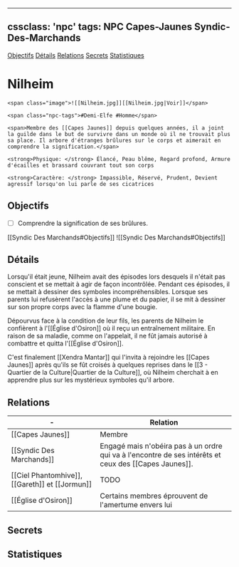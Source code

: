 
---
cssclass: 'npc'
tags: NPC Capes-Jaunes Syndic-Des-Marchands 
---
<span class="nav">[Objectifs](#Objectifs) [Détails](#Détails)  [Relations](#Relations) [Secrets](#Secrets) [Statistiques](#Statistiques)</span>

# Nilheim
```ad-desc
<span class="image">![[Nilheim.jpg]][[Nilheim.jpg|Voir]]</span>

<span class="npc-tags">#Demi-Elfe #Homme</span>

<span>Membre des [[Capes Jaunes]] depuis quelques années, il a joint la guilde dans le but de survivre dans un monde où il ne trouvait plus sa place. Il arbore d'étranges brûlures sur le corps et aimerait en comprendre la signification.</span>

<strong>Physique: </strong> Élancé, Peau blême, Regard profond, Armure d'écailles et brassard couvrant tout son corps

<strong>Caractère: </strong> Impassible, Réservé, Prudent, Devient agressif lorsqu'on lui parle de ses cicatrices

```

## Objectifs
- [ ] Comprendre la signification de ses brûlures.

<span class="tab">[[Syndic Des Marchands#Objectifs]]</span>
<span class="embed-section tab">![[Syndic Des Marchands#Objectifs]]</span>

## Détails
Lorsqu'il était jeune, Nilheim avait des épisodes lors desquels il n'était pas conscient et se mettait à agir de façon incontrôlée. Pendant ces épisodes, il se mettait à dessiner des symboles incompréhensibles. Lorsque ses parents lui refusèrent l'accès à une plume et du papier, il se mit à dessiner sur son propre corps avec la flamme d'une bougie.

Dépourvus face à la condition de leur fils, les parents de Nilheim le confièrent à l'[[Église d'Osiron]] où il reçu un entraînement militaire. En raison de sa maladie, comme on l'appelait, il ne fût jamais autorisé à combattre et quitta l'[[Église d'Osiron]].

C'est finalement [[Xendra Mantar]] qui l'invita à rejoindre les [[Capes Jaunes]] après qu'ils se fût croisés à quelques reprises dans le [[3 - Quartier de la Culture|Quartier de la Culture]], où Nilheim cherchait à en apprendre plus sur les mystérieux symboles qu'il arbore.

## Relations
| -                                              | Relation                                                                                              |
| ---------------------------------------------- | ----------------------------------------------------------------------------------------------------- |
| [[Capes Jaunes]]                               | Membre                                                                                                |
| [[Syndic Des Marchands]]                       | Engagé mais n'obéira pas à un ordre qui va à l'encontre de ses intérêts et ceux des [[Capes Jaunes]]. |
| [[Ciel Phantomhive]], [[Gareth]] et [[Jormun]] | TODO                                                                                                  |
| [[Église d'Osiron]] | Certains membres éprouvent de l'amertume envers lui |                                                  |

## Secrets

## Statistiques